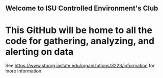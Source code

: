 ## Welcome to ISU Controlled Environment's Club

# This GitHub will be home to all the code for gathering, analyzing, and alerting on data

See https://www.stuorg.iastate.edu/organizations/3223/information for more information
